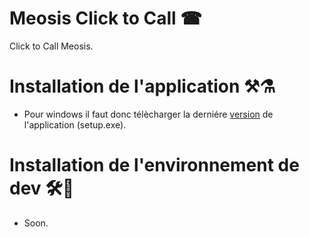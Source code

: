 # Meosis Click to Call ☎
Click to Call Meosis.

# Installation de l'application ⚒⚗
- Pour windows il faut donc télècharger la derniére <a href="https://github.com/Zetchi/meosiscall/releases/latest">version</a> de l'application (setup.exe).

# Installation de l'environnement de dev 🛠🧪
- Soon.
